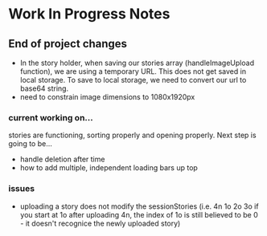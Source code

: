 # Work In Progress Notes

## End of project changes
- In the story holder, when saving our stories array (handleImageUpload function), we are using a temporary URL. This does not get 
saved in local storage. To save to local storage, we need to convert our url to base64 string. 
- need to constrain image dimensions to 1080x1920px

### current working on...
stories are functioning, sorting properly and opening properly. Next step is going to be...
<br>
- handle deletion after time
- how to add multiple, independent loading bars up top

### issues 
- uploading a story does not modify the sessionStories (i.e. 4n 1o 2o 3o if you start at 1o after uploading 4n, the index of 1o is still believed to be 0 - it doesn't
recognice the newly uploaded story)